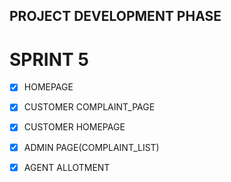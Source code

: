 ## PROJECT DEVELOPMENT PHASE
# SPRINT 5

- [x] HOMEPAGE
- [x] CUSTOMER COMPLAINT_PAGE
- [x] CUSTOMER HOMEPAGE
- [x] ADMIN PAGE(COMPLAINT_LIST)
- [x] AGENT ALLOTMENT



